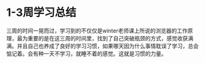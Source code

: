 # 1-3周学习总结

三周的时间一晃而过，学习到的不仅仅是winter老师课上所说的浏览器的工作原理，最为重要的是在这三周的时间里，找到了自己突破瓶颈的方式，感觉收获满满。并且自己也养成了良好的学习习惯，如果哪天因为什么事情耽误了学习，总会惦记着。会有种一天不学习，就睡不着的感觉。这就是习惯的力量。